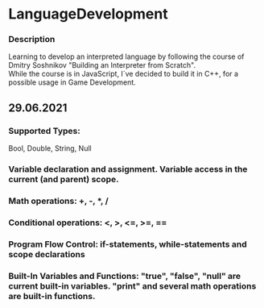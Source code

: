 # LanguageDevelopment
### Description
Learning to develop an interpreted language by following the course of Dmitry Soshnikov "Building an Interpreter from Scratch".  
While the course is in JavaScript, I´ve decided to build it in C++, for a possible usage in Game Development.

## 29.06.2021  
### Supported Types:
Bool, Double, String, Null
### Variable declaration and assignment. Variable access in the current (and parent) scope. 
### Math operations: +, -, *, /  
### Conditional operations: <, >, <=, >=, ==  
### Program Flow Control: if-statements, while-statements and scope declarations
### Built-In Variables and Functions: "true", "false", "null" are current built-in variables. "print" and several math operations are built-in functions. 
